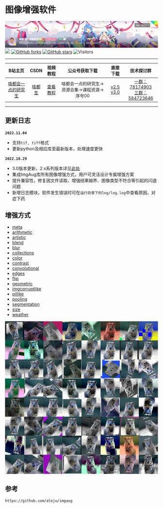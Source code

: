 图像增强软件
===========================

[![BILIBILI](https://raw.githubusercontent.com/Fafa-DL/readme-data/main/Bilibili.png)](https://space.bilibili.com/46880349)
![](https://img.shields.io/badge/Image%20Augmentation-v3.0-brightgreen)
[![GitHub forks](https://img.shields.io/github/forks/Fafa-DL/Image-Augmentation)](https://github.com/Fafa-DL/Image-Augmentation)
[![GitHub stars](https://img.shields.io/github/stars/Fafa-DL/Image-Augmentation)](https://github.com/Fafa-DL/Image-Augmentation)
![Visitors](https://visitor-badge.glitch.me/badge?page_id=Fafa-DL.Image-Augmentation&right_color=yellow)

****
	
|B站主页|CSDN|视频教程|公众号获取下载|直接下载|技术探讨群|
|:-----:|:-----:|:-----:|:-----:|:-----:|:-----:|
|[啥都会一点的研究生](https://space.bilibili.com/46880349)|[啥都生](https://blog.csdn.net/zzh516451964zzh)|[查看教程](https://www.bilibili.com/video/BV1Sv4y1S7yb)|啥都会一点的研究生->资源合集->课程资源->序号00|[v2.5](https://github.com/Fafa-DL/Image-Augmentation/releases/download/V2.5/ImgAug2.5.exe)<br/>[v3.0](https://github.com/Fafa-DL/Image-Augmentation/releases/download/V3.0/ImgAug3.0.exe)|[一群：78174903](https://jq.qq.com/?_wv=1027&k=lY5KVICA)<br/>[三群：584723646](https://jq.qq.com/?_wv=1027&k=bakez5Yz)|

****

## 更新日志

**`2022.11.04`** 
- 支持`tif, tiff`格式
- 更新python及相应库至最新版本，处理速度更快

**`2022.10.29`** 
- 3.0版本更新，2.x系列版本详见[此处](https://github.com/Fafa-DL/Image-Augmentation/blob/master/doc/readme/v2.md)
- 集成ImgAug库所有图像增强方式，用户可灵活设计专属增强方案
- 提升兼容性，修复因文件读取、增强结果越界、图像类型不符合等引起的闪退问题
- 新增日志模块，软件发生错误时可在`运行目录下的log/log.log`中查看原因，对症下药

## 增强方式

- [meta](https://github.com/Fafa-DL/Image-Augmentation/blob/master/doc/source/overview/meta.rst)
- [arithmetic](https://github.com/Fafa-DL/Image-Augmentation/blob/master/doc/source/overview/arithmetic.rst)
- [artistic](https://github.com/Fafa-DL/Image-Augmentation/blob/master/doc/source/overview/artistic.rst)
- [blend](https://github.com/Fafa-DL/Image-Augmentation/blob/master/doc/source/overview/blend.rst)
- [blur](https://github.com/Fafa-DL/Image-Augmentation/blob/master/doc/source/overview/blur.rst)
- [collections](https://github.com/Fafa-DL/Image-Augmentation/blob/master/doc/source/overview/collections.rst)
- [color](https://github.com/Fafa-DL/Image-Augmentation/blob/master/doc/source/overview/color.rst)
- [contrast](https://github.com/Fafa-DL/Image-Augmentation/blob/master/doc/source/overview/contrast.rst)
- [convolutional](https://github.com/Fafa-DL/Image-Augmentation/blob/master/doc/source/overview/convolutional.rst)
- [edges](https://github.com/Fafa-DL/Image-Augmentation/blob/master/doc/source/overview/edges.rst)
- [flip](https://github.com/Fafa-DL/Image-Augmentation/blob/master/doc/source/overview/flip.rst)
- [geometric](https://github.com/Fafa-DL/Image-Augmentation/blob/master/doc/source/overview/geometric.rst)
- [imgcorruptlike](https://github.com/Fafa-DL/Image-Augmentation/blob/master/doc/source/overview/artistic.rst)
- [pillike](https://github.com/Fafa-DL/Image-Augmentation/blob/master/doc/source/overview/imgcorruptlike.rst)
- [pooling](https://github.com/Fafa-DL/Image-Augmentation/blob/master/doc/source/overview/pooling.rst)
- [segmentation](https://github.com/Fafa-DL/Image-Augmentation/blob/master/doc/source/overview/segmentation.rst)
- [size](https://github.com/Fafa-DL/Image-Augmentation/blob/master/doc/source/overview/size.rst)
- [weather](https://github.com/Fafa-DL/Image-Augmentation/blob/master/doc/source/overview/weather.rst)

![demo](doc/images/examples_grid.jpg)

## 参考
```
https://github.com/aleju/imgaug
```